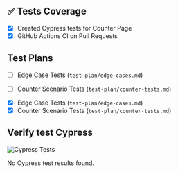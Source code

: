 ## ✅ Tests Coverage

- [x] Created Cypress tests for Counter Page
- [x] GitHub Actions CI on Pull Requests

## Test Plans

- [ ] Edge Case Tests (`test-plan/edge-cases.md`)
- [ ] Counter Scenario Tests (`test-plan/counter-tests.md`)


<!-- TEST-PLAN-CHECKS-START -->
- [x] Edge Case Tests (`test-plan/edge-cases.md`)
- [x] Counter Scenario Tests (`test-plan/counter-tests.md`)
<!-- TEST-PLAN-CHECKS-END -->


<!-- TEST-PLAN-CHECKS-START -->
<!-- TEST-PLAN-CHECKS-END -->

## Verify test Cypress
![Cypress Tests](https://github.com/LaissaPereira/xayn_test_automation_web/actions/workflows/verify.yml/badge.svg)

<!-- TEST-RESULT-START -->
No Cypress test results found.<!-- TEST-RESULT-END -->